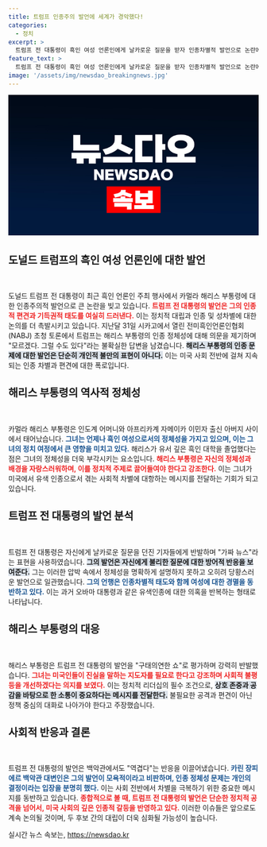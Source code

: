 ```yaml
---
title: 트럼프 인종주의 발언에 세계가 경악했다!
categories:
  - 정치
excerpt: >
  트럼프 전 대통령이 흑인 여성 언론인에게 날카로운 질문을 받자 인종차별적 발언으로 논란에 휘말렸다. 해리스 부통령은 이를 구태의연한 쇼라 비판하며, 미국은 더 나은 리더를 원한다고 강조했다. 이 사건은 트럼프의 토론 회피 이유를 드러내며 정치적 긴장감을 고조시키고 있다.
feature_text: >
  트럼프 전 대통령이 흑인 여성 언론인에게 날카로운 질문을 받자 인종차별적 발언으로 논란에 휘말렸다. 해리스 부통령은 이를 구태의연한 쇼라 비판하며, 미국은 더 나은 리더를 원한다고 강조했다. 이 사건은 트럼프의 토론 회피 이유를 드러내며 정치적 긴장감을 고조시키고 있다.
image: '/assets/img/newsdao_breakingnews.jpg'
---
```


<p><img src="/assets/img/newsdao_breakingnews.jpg" alt="ontimetimes 속보" /></p>

<h2 data-ke-size="size26">도널드 트럼프의 흑인 여성 언론인에 대한 발언</h2>

<p data-ke-size="size16">&nbsp;</p>

<p>도널드 트럼프 전 대통령이 최근 흑인 언론인 주최 행사에서 카멀라 해리스 부통령에 대한 인종주의적 발언으로 큰 논란을 빚고 있습니다. <b><span style="color: #ee2323;">트럼프 전 대통령의 발언은 그의 인종적 편견과 기득권적 태도를 여실히 드러낸다.</span></b> 이는 정치적 대립과 인종 및 성차별에 대한 논의를 더 촉발시키고 있습니다. 지난달 31일 시카고에서 열린 전미흑인언론인협회(NABJ) 초청 토론에서 트럼프는 해리스 부통령의 인종 정체성에 대해 의문을 제기하며 "모르겠다. 그럴 수도 있다"라는 불확실한 답변을 남겼습니다. <b><span style="background-color: #21538527;">해리스 부통령의 인종 문제에 대한 발언은 단순히 개인적 불만의 표현이 아니다.</span></b> 이는 미국 사회 전반에 걸쳐 지속되는 인종 차별과 편견에 대한 폭로입니다.</p>

<h2 data-ke-size="size26">해리스 부통령의 역사적 정체성</h2>

<p data-ke-size="size16">&nbsp;</p>

<p>카멀라 해리스 부통령은 인도계 어머니와 아프리카계 자메이카 이민자 출신 아버지 사이에서 태어났습니다. <b><span style="color: #1a5490;">그녀는 언제나 흑인 여성으로서의 정체성을 가지고 있으며, 이는 그녀의 정치 여정에서 큰 영향을 미치고 있다.</span></b> 해리스가 유서 깊은 흑인 대학을 졸업했다는 점은 그녀의 정체성을 더욱 부각시키는 요소입니다. <b><span style="color: #ee2323;">해리스 부통령은 자신의 정체성과 배경을 자랑스러워하며, 이를 정치적 주제로 끌어들여야 한다고 강조한다.</span></b> 이는 그녀가 미국에서 유색 인종으로서 겪는 사회적 차별에 대항하는 메시지를 전달하는 기회가 되고 있습니다.</p>

<h2 data-ke-size="size26">트럼프 전 대통령의 발언 분석</h2>

<p data-ke-size="size16">&nbsp;</p>

<p>트럼프 전 대통령은 자신에게 날카로운 질문을 던진 기자들에게 반발하며 "가짜 뉴스"라는 표현을 사용하였습니다. <b><span style="background-color: #21538527;">그의 발언은 자신에게 불리한 질문에 대한 방어적 반응을 보여준다.</span></b> 그는 이러한 압박 속에서 정체성을 명확하게 설명하지 못하고 오히려 당황스러운 발언으로 일관했습니다. <b><span style="color: #1a5490;">그의 언행은 인종차별적 태도와 함께 여성에 대한 경멸을 동반하고 있다.</span></b> 이는 과거 오바마 대통령과 같은 유색인종에 대한 의혹을 반복하는 형태로 나타납니다. </p>

<h2 data-ke-size="size26">해리스 부통령의 대응</h2>

<p data-ke-size="size16">&nbsp;</p>

<p>해리스 부통령은 트럼프 전 대통령의 발언을 "구태의연한 쇼"로 평가하며 강력히 반발했습니다. <b><span style="color: #ee2323;">그녀는 미국인들이 진실을 말하는 지도자를 필요로 한다고 강조하며 사회적 불평등을 개선하겠다는 의지를 보였다.</span></b> 이는 정치적 리더십의 필수 조건으로, <b><span style="background-color: #21538527;">상호 존중과 공감을 바탕으로 한 소통이 중요하다는 메시지를 전달한다.</span></b> 불필요한 공격과 편견이 아닌 정책 중심의 대화로 나아가야 한다고 주장했습니다.</p>

<h2 data-ke-size="size26">사회적 반응과 결론</h2>

<p data-ke-size="size16">&nbsp;</p>

<p>트럼프 전 대통령의 발언은 백악관에서도 "역겹다"는 반응을 이끌어냈습니다. <b><span style="color: #1a5490;">카린 장피에르 백악관 대변인은 그의 발언이 모욕적이라고 비판하며, 인종 정체성 문제는 개인의 결정이라는 입장을 분명히 했다.</span></b> 이는 사회 전반에서 차별을 극복하기 위한 중요한 메시지를 동반하고 있습니다. <b><span style="color: #ee2323;">종합적으로 볼 때, 트럼프 전 대통령의 발언은 단순한 정치적 공격을 넘어서, 미국 사회의 깊은 인종적 갈등을 반영하고 있다.</span></b> 이러한 이슈들은 앞으로도 계속 논의될 것이며, 두 후보 간의 대립이 더욱 심화될 가능성이 높습니다.</p>
실시간 뉴스 속보는, <a href="https://newsdao.kr" rel="dofollow">https://newsdao.kr</a>


